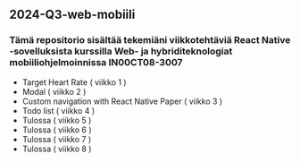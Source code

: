 ## 2024-Q3-web-mobiili

### Tämä repositorio sisältää tekemiäni viikkotehtäviä React Native -sovelluksista kurssilla Web- ja hybriditeknologiat mobiiliohjelmoinnissa IN00CT08-3007

  - Target Heart Rate ( viikko 1 ) 
  - Modal ( viikko 2 ) 
  - Custom navigation with React Native Paper ( viikko 3 ) 
  - Todo list ( viikko 4 ) 
  - Tulossa ( viikko 5 ) 
  - Tulossa ( viikko 6 ) 
  - Tulossa ( viikko 7 ) 
  - Tulossa ( viikko 8 ) 
